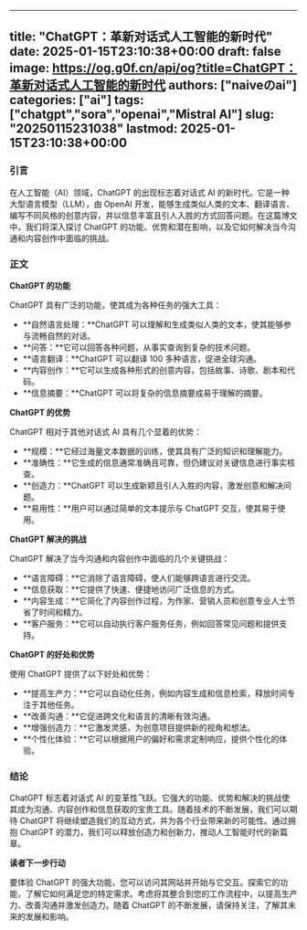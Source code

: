 
---
title: "ChatGPT：革新对话式人工智能的新时代"
date: 2025-01-15T23:10:38+00:00
draft: false
image: https://og.g0f.cn/api/og?title=ChatGPT：革新对话式人工智能的新时代
authors: ["naiveのai"]
categories: ["ai"]
tags: ["chatgpt","sora","openai","Mistral AI"]
slug: "20250115231038"
lastmod: 2025-01-15T23:10:38+00:00
---
### 引言

在人工智能（AI）领域，ChatGPT 的出现标志着对话式 AI 的新时代。它是一种大型语言模型（LLM），由 OpenAI 开发，能够生成类似人类的文本、翻译语言、编写不同风格的创意内容，并以信息丰富且引人入胜的方式回答问题。在这篇博文中，我们将深入探讨 ChatGPT 的功能、优势和潜在影响，以及它如何解决当今沟通和内容创作中面临的挑战。

### 正文

**ChatGPT 的功能**

ChatGPT 具有广泛的功能，使其成为各种任务的强大工具：

- **自然语言处理：**ChatGPT 可以理解和生成类似人类的文本，使其能够参与流畅自然的对话。
- **问答：**它可以回答各种问题，从事实查询到复杂的技术问题。
- **语言翻译：**ChatGPT 可以翻译 100 多种语言，促进全球沟通。
- **内容创作：**它可以生成各种形式的创意内容，包括故事、诗歌、剧本和代码。
- **信息摘要：**ChatGPT 可以将复杂的信息摘要成易于理解的摘要。

**ChatGPT 的优势**

ChatGPT 相对于其他对话式 AI 具有几个显着的优势：

- **规模：**它经过海量文本数据的训练，使其具有广泛的知识和理解能力。
- **准确性：**它生成的信息通常准确且可靠，但仍建议对关键信息进行事实核查。
- **创造力：**ChatGPT 可以生成新颖且引人入胜的内容，激发创意和解决问题。
- **易用性：**用户可以通过简单的文本提示与 ChatGPT 交互，使其易于使用。

**ChatGPT 解决的挑战**

ChatGPT 解决了当今沟通和内容创作中面临的几个关键挑战：

- **语言障碍：**它消除了语言障碍，使人们能够跨语言进行交流。
- **信息获取：**它提供了快速、便捷地访问广泛信息的方式。
- **内容生成：**它简化了内容创作过程，为作家、营销人员和创意专业人士节省了时间和精力。
- **客户服务：**它可以自动执行客户服务任务，例如回答常见问题和提供支持。

**ChatGPT 的好处和优势**

使用 ChatGPT 提供了以下好处和优势：

- **提高生产力：**它可以自动化任务，例如内容生成和信息检索，释放时间专注于其他任务。
- **改善沟通：**它促进跨文化和语言的清晰有效沟通。
- **增强创造力：**它激发灵感，为创意项目提供新的视角和想法。
- **个性化体验：**它可以根据用户的偏好和需求定制响应，提供个性化的体验。

### 结论

ChatGPT 标志着对话式 AI 的变革性飞跃。它强大的功能、优势和解决的挑战使其成为沟通、内容创作和信息获取的宝贵工具。随着技术的不断发展，我们可以期待 ChatGPT 将继续塑造我们的互动方式，并为各个行业带来新的可能性。通过拥抱 ChatGPT 的潜力，我们可以释放创造力和创新力，推动人工智能时代的新篇章。

**读者下一步行动**

要体验 ChatGPT 的强大功能，您可以访问其网站并开始与它交互。探索它的功能，了解它如何满足您的特定需求。考虑将其整合到您的工作流程中，以提高生产力、改善沟通并激发创造力。随着 ChatGPT 的不断发展，请保持关注，了解其未来的发展和影响。